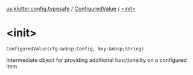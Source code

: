 [uy.klutter.config.typesafe](../index.md) / [ConfiguredValue](index.md) / [&lt;init&gt;](.)


# &lt;init&gt;

`ConfiguredValue(cfg:&nbsp;Config, key:&nbsp;String)`

Intermediate object for providing additional functionality on a configured item



